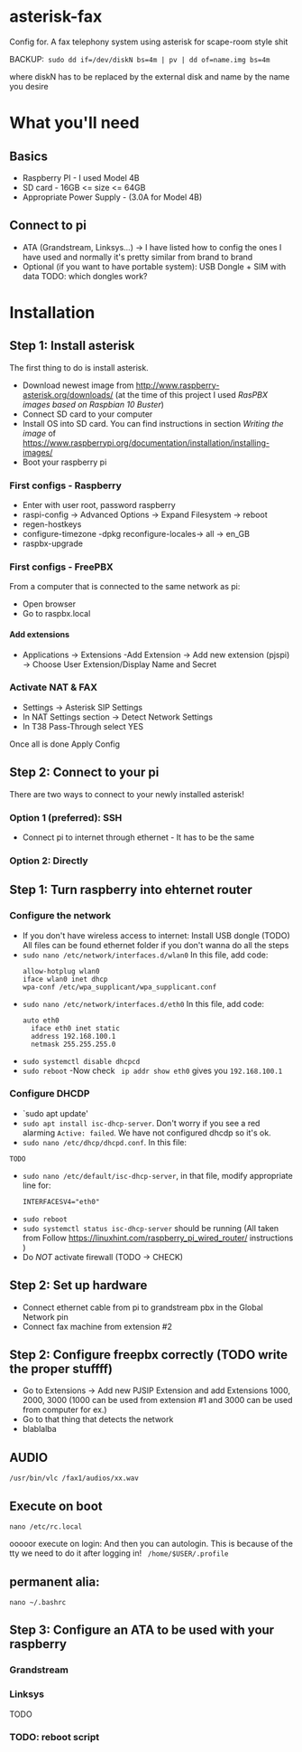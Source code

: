 # asterisk-fax
Config for. A fax telephony system using asterisk for scape-room style shit

BACKUP:` sudo dd if=/dev/diskN bs=4m | pv | dd of=name.img bs=4m`

where diskN has to be replaced by the external disk and name by the name you desire

# What you'll need
## Basics
- Raspberry PI - I used Model 4B
- SD card - 16GB <= size <= 64GB
- Appropriate Power Supply - (3.0A for Model 4B)
## Connect to pi
- ATA (Grandstream, Linksys...) -> I have listed how to config the ones I have used and normally it's pretty similar from brand to brand
- Optional (if you want to have portable system): USB Dongle + SIM with data TODO: which dongles work?
# Installation
## Step 1: Install asterisk
The first thing to do is install asterisk.
- Download newest image from http://www.raspberry-asterisk.org/downloads/ (at the time of this project I used *RasPBX images based on Raspbian 10 Buster*)
- Connect SD card to your computer
- Install OS into SD card. You can find instructions in section *Writing the image* of https://www.raspberrypi.org/documentation/installation/installing-images/
- Boot your raspberry pi
### First configs - Raspberry
- Enter with user root, password raspberry
- raspi-config -> Advanced Options -> Expand Filesystem -> reboot
- regen-hostkeys
- configure-timezone
-dpkg reconfigure-locales-> all -> en_GB
- raspbx-upgrade
### First configs - FreePBX
From a computer that is connected to the same network as pi:
- Open browser
- Go to raspbx.local
#### Add extensions
- Applications -> Extensions
-Add Extension -> Add new extension (pjspi) -> Choose User Extension/Display Name and Secret
### Activate NAT & FAX
- Settings -> Asterisk SIP Settings
- In NAT Settings section -> Detect Network Settings
- In T38 Pass-Through select YES

Once all is done Apply Config
## Step 2: Connect to your pi
There are two ways to connect to your newly installed asterisk!
### Option 1 (preferred): SSH
- Connect pi to internet through ethernet - It has to be the same 
### Option 2: Directly
## Step 1: Turn raspberry into ehternet router 
### Configure the network
- If you don't have wireless access to internet: Install USB dongle (TODO)
All files can be found ethernet folder if you don't wanna do all the steps
- `sudo nano /etc/network/interfaces.d/wlan0`
In this file, add code: 
    ```
    allow-hotplug wlan0
    iface wlan0 inet dhcp
    wpa-conf /etc/wpa_supplicant/wpa_supplicant.conf
    ```
- `sudo nano /etc/network/interfaces.d/eth0`
In this file, add code: 
    ```
    auto eth0
      iface eth0 inet static
      address 192.168.100.1
      netmask 255.255.255.0
    ```
- `sudo systemctl disable dhcpcd`
- `sudo reboot`
-Now check ` ip addr show eth0` gives you `192.168.100.1`
### Configure DHCDP
- `sudo apt update'
- `sudo apt install isc-dhcp-server`. Don't worry if you see a red alarming `Active: failed`. We have not configured dhcdp so it's ok.
- `sudo nano /etc/dhcp/dhcpd.conf`. In this file: 
```
TODO
```
- `sudo nano /etc/default/isc-dhcp-server`, in that file, modify appropriate line for:
    ```
    INTERFACESV4="eth0"
    ```
- `sudo reboot`
- `sudo systemctl status isc-dhcp-server` should be running
(All taken from Follow https://linuxhint.com/raspberry_pi_wired_router/ instructions )
- Do *NOT* activate firewall (TODO -> CHECK)
## Step 2: Set up hardware
- Connect ethernet cable from pi to grandstream pbx in the Global Network pin
- Connect fax machine from extension #2
## Step 2: Configure freepbx correctly (TODO write the proper stuffff)
- Go to Extensions -> Add new PJSIP Extension and add Extensions 1000, 2000, 3000 (1000 can be used from extension #1 and 3000 can be used from computer for ex.)
- Go to that thing that detects the network
- blablalba
## AUDIO
`/usr/bin/vlc /fax1/audios/xx.wav `
## Execute on boot
`nano /etc/rc.local `

ooooor execute on login: 
And then you can autologin. This is because of the tty we need to do it after logging in!
` /home/$USER/.profile`
## permanent alia:
`nano ~/.bashrc`
## Step 3: Configure an ATA to be used with your raspberry
### Grandstream
### Linksys
TODO

### TODO: reboot script
